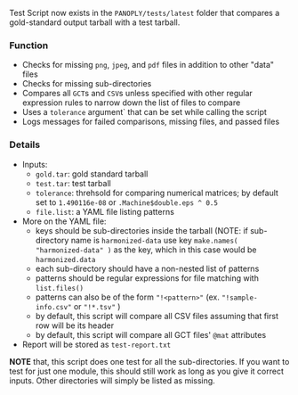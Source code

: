 Test Script now exists in the `PANOPLY/tests/latest` folder that compares a gold-standard output tarball with a test tarball. 

### Function
- Checks for missing `png`, `jpeg`,  and `pdf` files in addition to other "data" files
- Checks for missing sub-directories
- Compares all `GCT`s and `CSV`s unless specified with other regular expression rules to narrow down the list of files to compare
- Uses a `tolerance` argument` that can be set while calling the script
- Logs messages for failed comparisons, missing files, and passed files

### Details
- Inputs:
    + `gold.tar`: gold standard tarball
    + `test.tar`: test tarball
    + `tolerance`: threhsold for comparing numerical matrices; by default set to `1.490116e-08` or `.Machine$double.eps ^ 0.5`
    + `file.list`: a YAML file listing patterns
- More on the YAML file:
    + keys should be sub-directories inside the tarball (NOTE: if sub-directory name is `harmonized-data` use key `make.names( "harmonized-data" )` as the key, which in this case would be `harmonized.data`
    + each sub-directory should have a non-nested list of patterns
    + patterns should be regular expressions for file matching with `list.files()`
    + patterns can also be of the form `"!<pattern>"` (ex. `"!sample-info.csv"` or `"!*.tsv"` )
    + by default, this script will compare all CSV files assuming that first row will be its header
    + by default, this script will compare all GCT files' `@mat` attributes   
- Report will be stored as `test-report.txt`


**NOTE** that, this script does one test for all the sub-directories. If you want to test for just one module, this should still work as long as you give it correct inputs. Other directories will simply be listed as missing. 

